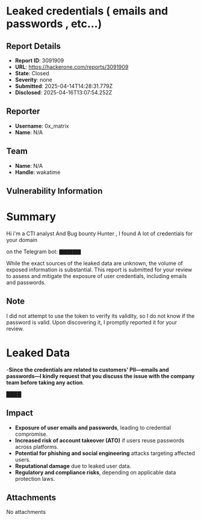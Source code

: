 # Leaked credentials ( emails and passwords , etc...)

## Report Details
- **Report ID**: 3091909
- **URL**: https://hackerone.com/reports/3091909
- **State**: Closed
- **Severity**: none
- **Submitted**: 2025-04-14T14:28:31.779Z
- **Disclosed**: 2025-04-16T13:07:54.252Z

## Reporter
- **Username**: 0x_matrix
- **Name**: N/A

## Team
- **Name**: N/A
- **Handle**: wakatime

## Vulnerability Information
# Summary

Hi i'm a CTI analyst And Bug bounty Hunter , I found A lot of credentials for your domain


on the Telegram bot: `████████`

While the exact sources of the leaked data are unknown, the volume of exposed information is substantial. This report is submitted for your review to assess and mitigate the exposure of user credentials, including emails and passwords.

## Note 

I did not attempt to use the token to verify its validity, so I do not know if the password is valid. Upon discovering it, I promptly reported it for your review.

# Leaked Data


-**Since the credentials are related to customers' PII—emails and passwords—I kindly request that you discuss the issue with the company team before taking any action**.

████

## Impact

- **Exposure of user emails and passwords**, leading to credential compromise.
- **Increased risk of account takeover (ATO)** if users reuse passwords across platforms.
- **Potential for phishing and social engineering** attacks targeting affected users.
- **Reputational damage** due to leaked user data.
- **Regulatory and compliance risks**, depending on applicable data protection laws.

## Attachments
No attachments
